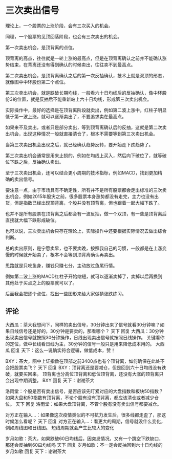 # 三次卖出信号
[url]: (https://t.zsxq.com/Ame6euB)

理论上，一个股票的上涨阶段，会有三次买入的机会。

同理，一个股票的见顶回落阶段，也会有三次卖出的机会。

第一次卖出机会，是顶背离的点位。

顶背离的高点，往往就是一轮上涨的最高点，但是在顶背离确认之前并不能确认涨势结束，在背离还没有得到确认的时候卖出，往往卖不到最高点。

第二次卖出机会，是顶背离确认之后的第一次反抽确认，技术上就是双顶的形态，就像图中中环股份第二个点位。

第三次卖出机会，就是跌破长期均线，一般看六十日均线后的反抽确认，像中环股份3的位置，就是反抽后不能重新站上六十日均线，形成第三次卖出机会。

实际操作中，最好的选择是在顶背离阶段就卖出，例如第二波上涨中，红柱子明显低于第一波上涨，就可以逐渐卖出了，不要追求卖在最高点。

如果来不及卖出，或者只是部分卖出，等到顶背离确认后的反抽，这就是第二次卖出机会，出现这种情况一般就直接清仓了，根本不需要等到第三次卖出机会。

当第三次卖出机会出现之后，就已经确认趋势反转，要开始走下跌趋势了。

第三次卖出机会通常是用来止损的，例如在均线上买入，然后向下破位了，就等破位下跌之后，反抽确认卖出。

至于三次卖出机会，还可以结合更小周期的技术指标，例如MACD，找到更加精确的卖出信号。

要注意一点，由于市场具有不确定性，所有并不是所有股票都会走出标准的三次卖出机会，例如2015年股灾之前，很多股票本身涨势都没有走完，主力也没有出货，但是指数已经出现顶背离，个股并没有顶背离，但也跟着一起大幅下跌了。

也并不是所有股票在顶背离之后都会有一波反抽，做一个双顶，有一些是顶背离后直接就大幅下跌形成破位。

也可以说，三次卖出机会只存在理论上，实际操作中还要根据实际情况去做出综合判断。

总的卖出原则，是宁愿卖早，也不要卖晚，按照我自己的习惯，一般都是在上涨变慢的时候就开始卖了，根本不会等到顶背离确认再卖出。

思路就是只吃鱼身，赚钱只赚七分，主动放过鱼尾行情。

例如第二波上涨的MACD红柱子开始缩短，就可以逐渐卖掉了，卖掉以后再换到其他处于买点之上的股票就可以了。

后面我会把逐个点位，找出一些图形来给大家做猜涨跌练习。

## 评论
大西瓜：茶大我想问下，同样的卖出信号，30分钟出来了信号就看30分钟嘛？如果日线信号还是好的，30分钟是要卖的，那看哪个？
天下 回复 大西瓜：30分钟出现卖出信号就按照30分钟操作，日线出现卖出信号就按照日线操作。
关键看你的定位，做中长线看日线为主，30分钟的信号一般只是用来降低成本用的。
大西瓜 回复 天下：这么一说确实符合逻辑，做低成本，赞！

BXY：茶大，图中上证指数在顶部之前3400点也有个顶背离，如何确保在此处不会把股票卖飞？
天下 回复 BXY：顶背离还是要减仓，但是回到六十日均线没有跌破，就要买回来。
顶背离也分高位顶背离和低位顶背离，还没有大涨的顶背离只会出现中期调整。
BXY 回复 天下：谢谢茶大

洛雨堂：个股是否有卖出信号，是否应该先盯紧对应的大盘指数和板块50指数？如果大盘和50指数有顶背离，不论个股有没有顶背离，都应该清仓或者减少仓位。
天下 回复 洛雨堂：如果大盘顶背离，不管个股有没有卖出信号都要减仓。

对方正在输入...：如果像这次疫情类似的不可抗力发生后，很多线都走歪了，那这时候怎么看呢？
天下 回复 对方正在输入...：看更大的周期，信号就没什么变化，例如周线图和日线图。
短线周期就会产生比较大的变化

岁月如歌：茶大，如果跌破60日均线后，因突发情况，又有一个跳空下跌缺口，那还会反抽到60曰均线吗
天下 回复 岁月如歌：不一定会反抽回到六十日均线的
岁月如歌 回复 天下：谢谢茶大